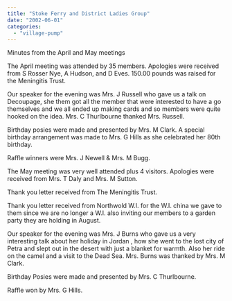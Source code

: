 ```yaml
---
title: "Stoke Ferry and District Ladies Group"
date: "2002-06-01"
categories: 
  - "village-pump"
---
```


Minutes from the April and May meetings

The April meeting was attended by 35 members. Apologies were received from S Rosser Nye, A Hudson, and D Eves. 150.00 pounds was raised for the Meningitis Trust.

Our speaker for the evening was Mrs. J Russell who gave us a talk on Decoupage, she them got all the member that were interested to have a go themselves and we all ended up making cards and so members were quite hooked on the idea. Mrs. C Thurlbourne thanked Mrs. Russell.

Birthday posies were made and presented by Mrs. M Clark. A special birthday arrangement was made to Mrs. G Hills as she celebrated her 80th birthday.

Raffle winners were Mrs. J Newell & Mrs. M Bugg.

The May meeting was very well attended plus 4 visitors. Apologies were received from Mrs. T Daly and Mrs. M Sutton.

Thank you letter received from The Meningitis Trust.

Thank you letter received from Northwold W.I. for the W.I. china we gave to them since we are no longer a W.I. also inviting our members to a garden party they are holding in August.

Our speaker for the evening was Mrs. J Burns who gave us a very interesting talk about her holiday in Jordan , how she went to the lost city of Petra and slept out in the desert with just a blanket for warmth. Also her ride on the camel and a visit to the Dead Sea. Mrs. Burns was thanked by Mrs. M Clark.

Birthday Posies were made and presented by Mrs. C Thurlbourne.

Raffle won by Mrs. G Hills.
